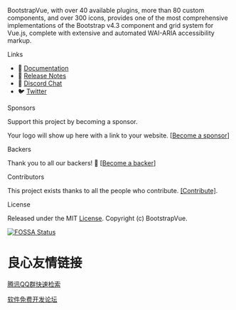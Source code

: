  
   
     
   
 
 

 
  BootstrapVue, with over 40 available plugins, more than 80 custom components, and over 300 icons,
  provides one of the most comprehensive implementations of the Bootstrap v4.3 component and grid
  system for Vue.js, complete with extensive and automated WAI-ARIA accessibility markup.
 
 

 
   
     
   
   
     
   
   
     
   
   
     
   
   
     
   
   
   
     
   
   
     
   
   
     
   
   
     
   
   
   
     
   
   
     
   
   
     
   
 

 Links 

- 📘 [Documentation](https://bootstrap-vue.js.org)
- 🔨 [Release Notes](https://bootstrap-vue.js.org/docs/misc/changelog)
- 💬 [Discord Chat](https://discord.gg/j2Mtcny)
- 🐦 [Twitter](https://twitter.com/BootstrapVue)

 Sponsors 

Support this project by becoming a sponsor.

Your logo will show up here with a link to your website.
[[Become a sponsor](https://opencollective.com/bootstrap-vue#sponsor)]

   
   
   
   
   
   
   
   
   
   

 Backers 

Thank you to all our backers! 🙏
[[Become a backer](https://opencollective.com/bootstrap-vue#backer)]

   

 Contributors 

This project exists thanks to all the people who contribute. [[Contribute]](CONTRIBUTING.md).

   

 License 

Released under the MIT [License](./LICENSE). Copyright (c) BootstrapVue.

[![FOSSA Status](https://app.fossa.io/api/projects/git%2Bhttps%3A%2F%2Fgithub.com%2Fbootstrap-vue%2Fbootstrap-vue.svg?type=small)](https://app.fossa.io/projects/git%2Bhttps%3A%2F%2Fgithub.com%2Fbootstrap-vue%2Fbootstrap-vue?ref=badge_small)


 # 良心友情链接

[腾讯QQ群快速检索](http://u.720life.cn/s/8cf73f7c)

[软件免费开发论坛](http://u.720life.cn/s/bbb01dc0)